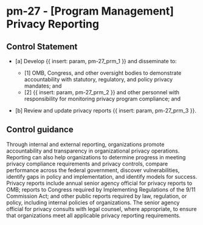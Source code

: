 # pm-27 - \[Program Management\] Privacy Reporting

## Control Statement

- \[a\] Develop {{ insert: param, pm-27_prm_1 }} and disseminate to:

  - \[1\] OMB, Congress, and other oversight bodies to demonstrate accountability with statutory, regulatory, and policy privacy mandates; and
  - \[2\]  {{ insert: param, pm-27_prm_2 }} and other personnel with responsibility for monitoring privacy program compliance; and

- \[b\] Review and update privacy reports {{ insert: param, pm-27_prm_3 }}.

## Control guidance

Through internal and external reporting, organizations promote accountability and transparency in organizational privacy operations. Reporting can also help organizations to determine progress in meeting privacy compliance requirements and privacy controls, compare performance across the federal government, discover vulnerabilities, identify gaps in policy and implementation, and identify models for success. Privacy reports include annual senior agency official for privacy reports to OMB; reports to Congress required by Implementing Regulations of the 9/11 Commission Act; and other public reports required by law, regulation, or policy, including internal policies of organizations. The senior agency official for privacy consults with legal counsel, where appropriate, to ensure that organizations meet all applicable privacy reporting requirements.
